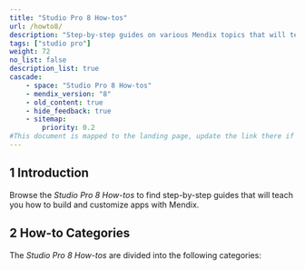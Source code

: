 ```yaml
---
title: "Studio Pro 8 How-tos"
url: /howto8/
description: "Step-by-step guides on various Mendix topics that will teach you how to build and customize apps."
tags: ["studio pro"]
weight: 72
no_list: false
description_list: true
cascade:
    - space: "Studio Pro 8 How-tos"
    - mendix_version: "8"
    - old_content: true
    - hide_feedback: true
    - sitemap:
        priority: 0.2
#This document is mapped to the landing page, update the link there if renaming or moving the doc file.
---
```


## 1 Introduction

Browse the *Studio Pro 8 How-tos* to find step-by-step guides that will teach you how to build and customize apps with Mendix.

## 2 How-to Categories

The *Studio Pro 8 How-tos* are divided into the following categories:
